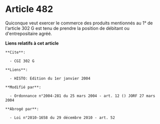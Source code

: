 # Article 482

Quiconque veut exercer le commerce des produits mentionnés au 1° de l'article 302 G est tenu de prendre la position de
débitant ou d'entrepositaire agréé.

**Liens relatifs à cet article**

	**Cite**:

	  - CGI 302 G

	**Liens**:

	  - HISTO: Edition du 1er janvier 2004

	**Modifié par**:

	  - Ordonnance n°2004-281 du 25 mars 2004 - art. 12 () JORF 27 mars 2004

	**Abrogé par**:

	  - Loi n°2010-1658 du 29 décembre 2010 - art. 52
